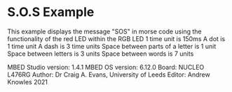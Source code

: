   S.O.S Example
  ==============

  This example displays the message "SOS" in morse code using the functionality of the red
  LED within the RGB LED
  1 time unit is 150ms
  A dot is 1 time unit
  A dash is 3 time units
  Space between parts of a letter is 1 unit
  Space between letters is 3 units
  Space between words is 7 units

  MBED Studio version: 1.4.1 
  MBED OS version: 6.12.0 
  Board: NUCLEO L476RG 
  Author: Dr Craig A. Evans, University of Leeds
  Editor: Andrew Knowles 2021
